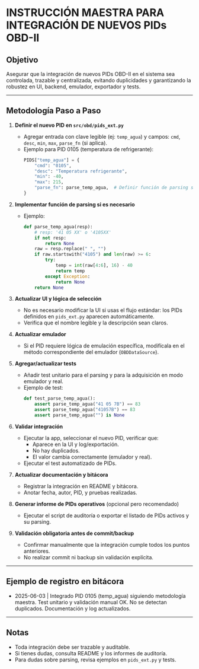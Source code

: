 # INSTRUCCIÓN MAESTRA PARA INTEGRACIÓN DE NUEVOS PIDs OBD-II

## Objetivo
Asegurar que la integración de nuevos PIDs OBD-II en el sistema sea controlada, trazable y centralizada, evitando duplicidades y garantizando la robustez en UI, backend, emulador, exportador y tests.

---

## Metodología Paso a Paso

1. **Definir el nuevo PID en `src/obd/pids_ext.py`**
   - Agregar entrada con clave legible (ej: `temp_agua`) y campos: `cmd`, `desc`, `min`, `max`, `parse_fn` (si aplica).
   - Ejemplo para PID 0105 (temperatura de refrigerante):
     ```python
     PIDS["temp_agua"] = {
         "cmd": "0105",
         "desc": "Temperatura refrigerante",
         "min": -40,
         "max": 215,
         "parse_fn": parse_temp_agua,  # Definir función de parsing si es necesario
     }
     ```

2. **Implementar función de parsing si es necesario**
   - Ejemplo:
     ```python
     def parse_temp_agua(resp):
         # resp: '41 05 XX' o '4105XX'
         if not resp:
             return None
         raw = resp.replace(" ", "")
         if raw.startswith("4105") and len(raw) >= 6:
             try:
                 temp = int(raw[4:6], 16) - 40
                 return temp
             except Exception:
                 return None
         return None
     ```

3. **Actualizar UI y lógica de selección**
   - No es necesario modificar la UI si usas el flujo estándar: los PIDs definidos en `pids_ext.py` aparecen automáticamente.
   - Verifica que el nombre legible y la descripción sean claros.

4. **Actualizar emulador**
   - Si el PID requiere lógica de emulación específica, modifícala en el método correspondiente del emulador (`OBDDataSource`).

5. **Agregar/actualizar tests**
   - Añadir test unitario para el parsing y para la adquisición en modo emulador y real.
   - Ejemplo de test:
     ```python
     def test_parse_temp_agua():
         assert parse_temp_agua("41 05 7B") == 83
         assert parse_temp_agua("41057B") == 83
         assert parse_temp_agua("") is None
     ```

6. **Validar integración**
   - Ejecutar la app, seleccionar el nuevo PID, verificar que:
     - Aparece en la UI y log/exportación.
     - No hay duplicados.
     - El valor cambia correctamente (emulador y real).
   - Ejecutar el test automatizado de PIDs.

7. **Actualizar documentación y bitácora**
   - Registrar la integración en README y bitácora.
   - Anotar fecha, autor, PID, y pruebas realizadas.

8. **Generar informe de PIDs operativos** (opcional pero recomendado)
   - Ejecutar el script de auditoría o exportar el listado de PIDs activos y su parsing.

9. **Validación obligatoria antes de commit/backup**
   - Confirmar manualmente que la integración cumple todos los puntos anteriores.
   - No realizar commit ni backup sin validación explícita.

---

## Ejemplo de registro en bitácora

- 2025-06-03 | Integrado PID 0105 (temp_agua) siguiendo metodología maestra. Test unitario y validación manual OK. No se detectan duplicados. Documentación y log actualizados.

---

## Notas
- Toda integración debe ser trazable y auditable.
- Si tienes dudas, consulta README y los informes de auditoría.
- Para dudas sobre parsing, revisa ejemplos en `pids_ext.py` y tests.
